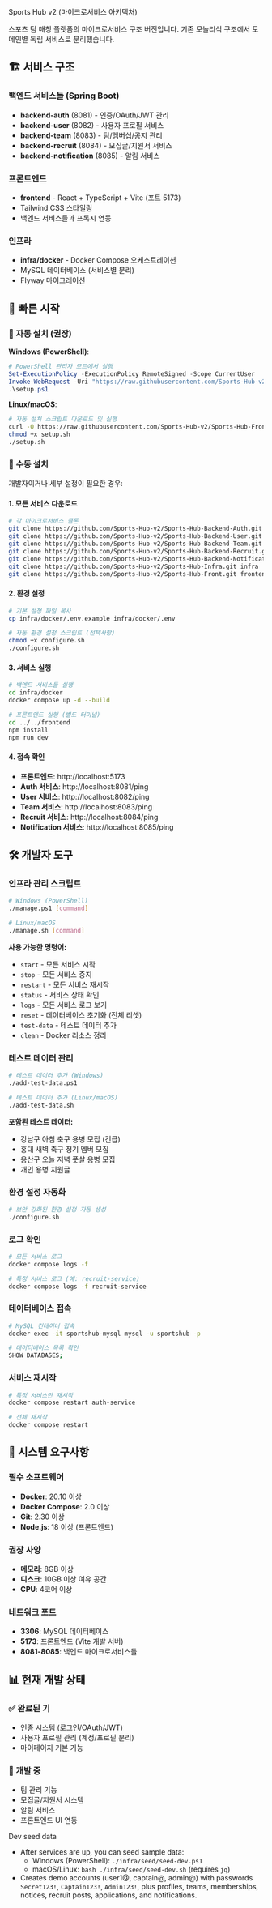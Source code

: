 Sports Hub v2 (마이크로서비스 아키텍처)

스포츠 팀 매칭 플랫폼의 마이크로서비스 구조 버전입니다. 기존 모놀리식 구조에서 도메인별 독립 서비스로 분리했습니다.

## 🏗️ 서비스 구조

### 백엔드 서비스들 (Spring Boot)

- **backend-auth** (8081) - 인증/OAuth/JWT 관리
- **backend-user** (8082) - 사용자 프로필 서비스
- **backend-team** (8083) - 팀/멤버십/공지 관리
- **backend-recruit** (8084) - 모집글/지원서 서비스
- **backend-notification** (8085) - 알림 서비스

### 프론트엔드

- **frontend** - React + TypeScript + Vite (포트 5173)
- Tailwind CSS 스타일링
- 백엔드 서비스들과 프록시 연동

### 인프라

- **infra/docker** - Docker Compose 오케스트레이션
- MySQL 데이터베이스 (서비스별 분리)
- Flyway 마이그레이션

## 🚀 빠른 시작

### 🎯 자동 설치 (권장)

**Windows (PowerShell)**:

```powershell
# PowerShell 관리자 모드에서 실행
Set-ExecutionPolicy -ExecutionPolicy RemoteSigned -Scope CurrentUser
Invoke-WebRequest -Uri "https://raw.githubusercontent.com/Sports-Hub-v2/Sports-Hub-Front/main/setup.ps1" -OutFile "setup.ps1"
.\setup.ps1
```

**Linux/macOS**:

```bash
# 자동 설치 스크립트 다운로드 및 실행
curl -O https://raw.githubusercontent.com/Sports-Hub-v2/Sports-Hub-Front/main/setup.sh
chmod +x setup.sh
./setup.sh
```

### 🔧 수동 설치

개발자이거나 세부 설정이 필요한 경우:

#### 1. 모든 서비스 다운로드

```bash
# 각 마이크로서비스 클론
git clone https://github.com/Sports-Hub-v2/Sports-Hub-Backend-Auth.git backend-auth
git clone https://github.com/Sports-Hub-v2/Sports-Hub-Backend-User.git backend-user
git clone https://github.com/Sports-Hub-v2/Sports-Hub-Backend-Team.git backend-team
git clone https://github.com/Sports-Hub-v2/Sports-Hub-Backend-Recruit.git backend-recruit
git clone https://github.com/Sports-Hub-v2/Sports-Hub-Backend-Notification.git backend-notification
git clone https://github.com/Sports-Hub-v2/Sports-Hub-Infra.git infra
git clone https://github.com/Sports-Hub-v2/Sports-Hub-Front.git frontend
```

#### 2. 환경 설정

```bash
# 기본 설정 파일 복사
cp infra/docker/.env.example infra/docker/.env

# 자동 환경 설정 스크립트 (선택사항)
chmod +x configure.sh
./configure.sh
```

#### 3. 서비스 실행

```bash
# 백엔드 서비스들 실행
cd infra/docker
docker compose up -d --build

# 프론트엔드 실행 (별도 터미널)
cd ../../frontend
npm install
npm run dev
```

#### 4. 접속 확인

- **프론트엔드**: http://localhost:5173
- **Auth 서비스**: http://localhost:8081/ping
- **User 서비스**: http://localhost:8082/ping
- **Team 서비스**: http://localhost:8083/ping
- **Recruit 서비스**: http://localhost:8084/ping
- **Notification 서비스**: http://localhost:8085/ping

## 🛠️ 개발자 도구

### 인프라 관리 스크립트

```bash
# Windows (PowerShell)
./manage.ps1 [command]

# Linux/macOS
./manage.sh [command]
```

**사용 가능한 명령어:**

- `start` - 모든 서비스 시작
- `stop` - 모든 서비스 중지
- `restart` - 모든 서비스 재시작
- `status` - 서비스 상태 확인
- `logs` - 모든 서비스 로그 보기
- `reset` - 데이터베이스 초기화 (전체 리셋)
- `test-data` - 테스트 데이터 추가
- `clean` - Docker 리소스 정리

### 테스트 데이터 관리

```bash
# 테스트 데이터 추가 (Windows)
./add-test-data.ps1

# 테스트 데이터 추가 (Linux/macOS)
./add-test-data.sh
```

**포함된 테스트 데이터:**

- 강남구 아침 축구 용병 모집 (긴급)
- 홍대 새벽 축구 정기 멤버 모집
- 용산구 오늘 저녁 풋살 용병 모집
- 개인 용병 지원글

### 환경 설정 자동화

```bash
# 보안 강화된 환경 설정 자동 생성
./configure.sh
```

### 로그 확인

```bash
# 모든 서비스 로그
docker compose logs -f

# 특정 서비스 로그 (예: recruit-service)
docker compose logs -f recruit-service
```

### 데이터베이스 접속

```bash
# MySQL 컨테이너 접속
docker exec -it sportshub-mysql mysql -u sportshub -p

# 데이터베이스 목록 확인
SHOW DATABASES;
```

### 서비스 재시작

```bash
# 특정 서비스만 재시작
docker compose restart auth-service

# 전체 재시작
docker compose restart
```

## 🔧 시스템 요구사항

### 필수 소프트웨어

- **Docker**: 20.10 이상
- **Docker Compose**: 2.0 이상
- **Git**: 2.30 이상
- **Node.js**: 18 이상 (프론트엔드)

### 권장 사양

- **메모리**: 8GB 이상
- **디스크**: 10GB 이상 여유 공간
- **CPU**: 4코어 이상

### 네트워크 포트

- **3306**: MySQL 데이터베이스
- **5173**: 프론트엔드 (Vite 개발 서버)
- **8081-8085**: 백엔드 마이크로서비스들

## 📊 현재 개발 상태

### ✅ 완료된 기

- 인증 시스템 (로그인/OAuth/JWT)
- 사용자 프로필 관리 (계정/프로필 분리)
- 마이페이지 기본 기능

### 🚧 개발 중

- 팀 관리 기능
- 모집글/지원서 시스템
- 알림 서비스
- 프론트엔드 UI 연동

Dev seed data

- After services are up, you can seed sample data:
  - Windows (PowerShell): `./infra/seed/seed-dev.ps1`
  - macOS/Linux: `bash ./infra/seed/seed-dev.sh` (requires `jq`)
- Creates demo accounts (user1@, captain@, admin@) with passwords `Secret123!`, `Captain123!`, `Admin123!`, plus profiles, teams, memberships, notices, recruit posts, applications, and notifications.
